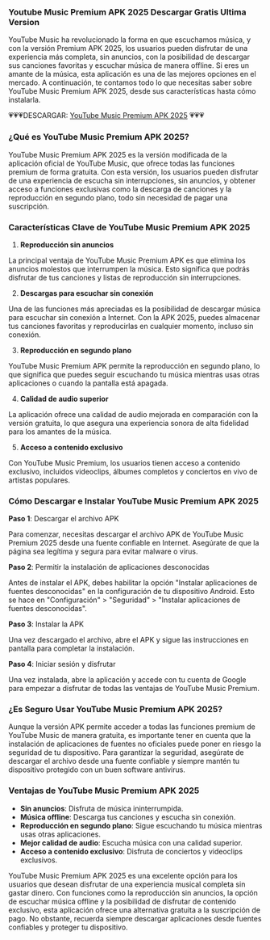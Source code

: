 ### Youtube Music Premium APK 2025 Descargar Gratis Ultima Version
YouTube Music ha revolucionado la forma en que escuchamos música, y con la versión Premium APK 2025, los usuarios pueden disfrutar de una experiencia más completa, sin anuncios, con la posibilidad de descargar sus canciones favoritas y escuchar música de manera offline. Si eres un amante de la música, esta aplicación es una de las mejores opciones en el mercado. A continuación, te contamos todo lo que necesitas saber sobre YouTube Music Premium APK 2025, desde sus características hasta cómo instalarla.

💗💗💗DESCARGAR: [YouTube Music Premium APK 2025](https://apktoca.com/youtube-premium-apk) 💗💗💗

### ¿Qué es YouTube Music Premium APK 2025?
YouTube Music Premium APK 2025 es la versión modificada de la aplicación oficial de YouTube Music, que ofrece todas las funciones premium de forma gratuita. Con esta versión, los usuarios pueden disfrutar de una experiencia de escucha sin interrupciones, sin anuncios, y obtener acceso a funciones exclusivas como la descarga de canciones y la reproducción en segundo plano, todo sin necesidad de pagar una suscripción.

### Características Clave de YouTube Music Premium APK 2025

1. **Reproducción sin anuncios**

La principal ventaja de YouTube Music Premium APK es que elimina los anuncios molestos que interrumpen la música. Esto significa que podrás disfrutar de tus canciones y listas de reproducción sin interrupciones.

2. **Descargas para escuchar sin conexión**

Una de las funciones más apreciadas es la posibilidad de descargar música para escuchar sin conexión a Internet. Con la APK 2025, puedes almacenar tus canciones favoritas y reproducirlas en cualquier momento, incluso sin conexión.

3. **Reproducción en segundo plano**

YouTube Music Premium APK permite la reproducción en segundo plano, lo que significa que puedes seguir escuchando tu música mientras usas otras aplicaciones o cuando la pantalla está apagada.

4. **Calidad de audio superior**

La aplicación ofrece una calidad de audio mejorada en comparación con la versión gratuita, lo que asegura una experiencia sonora de alta fidelidad para los amantes de la música.

5. **Acceso a contenido exclusivo**

Con YouTube Music Premium, los usuarios tienen acceso a contenido exclusivo, incluidos videoclips, álbumes completos y conciertos en vivo de artistas populares.

### Cómo Descargar e Instalar YouTube Music Premium APK 2025
**Paso 1**: Descargar el archivo APK

Para comenzar, necesitas descargar el archivo APK de YouTube Music Premium 2025 desde una fuente confiable en Internet. Asegúrate de que la página sea legítima y segura para evitar malware o virus.

**Paso 2**: Permitir la instalación de aplicaciones desconocidas

Antes de instalar el APK, debes habilitar la opción "Instalar aplicaciones de fuentes desconocidas" en la configuración de tu dispositivo Android. Esto se hace en "Configuración" > "Seguridad" > "Instalar aplicaciones de fuentes desconocidas".

**Paso 3**: Instalar la APK

Una vez descargado el archivo, abre el APK y sigue las instrucciones en pantalla para completar la instalación.

**Paso 4**: Iniciar sesión y disfrutar

Una vez instalada, abre la aplicación y accede con tu cuenta de Google para empezar a disfrutar de todas las ventajas de YouTube Music Premium.

### ¿Es Seguro Usar YouTube Music Premium APK 2025?

Aunque la versión APK permite acceder a todas las funciones premium de YouTube Music de manera gratuita, es importante tener en cuenta que la instalación de aplicaciones de fuentes no oficiales puede poner en riesgo la seguridad de tu dispositivo. Para garantizar la seguridad, asegúrate de descargar el archivo desde una fuente confiable y siempre mantén tu dispositivo protegido con un buen software antivirus.

### Ventajas de YouTube Music Premium APK 2025

- **Sin anuncios**: Disfruta de música ininterrumpida.
- **Música offline**: Descarga tus canciones y escucha sin conexión.
- **Reproducción en segundo plano**: Sigue escuchando tu música mientras usas otras aplicaciones.
- **Mejor calidad de audio**: Escucha música con una calidad superior.
- **Acceso a contenido exclusivo**: Disfruta de conciertos y videoclips exclusivos.

YouTube Music Premium APK 2025 es una excelente opción para los usuarios que desean disfrutar de una experiencia musical completa sin gastar dinero. Con funciones como la reproducción sin anuncios, la opción de escuchar música offline y la posibilidad de disfrutar de contenido exclusivo, esta aplicación ofrece una alternativa gratuita a la suscripción de pago. No obstante, recuerda siempre descargar aplicaciones desde fuentes confiables y proteger tu dispositivo.
